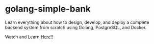 # golang-simple-bank

Learn everything about how to design, develop, and deploy a complete backend system from scratch using Golang, PostgreSQL, and Docker.

Watch and Learn [Here!!](https://youtube.com/playlist?list=PLy_6D98if3ULEtXtNSY_2qN21VCKgoQAE)
